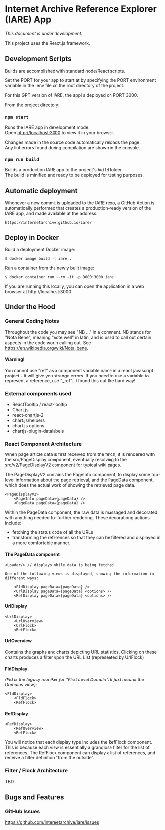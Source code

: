 # Internet Archive Reference Explorer (IARE) App

_This document is under development._

This project uses the React.js framework.

## Development Scripts

Builds are accomplished with standard node/React scripts.

Set the PORT for your app to start at by specifying the 
PORT environment variable in the .env file on the root directory
of the project. 

For this GPT version of IARE, the appi s deployed on PORT 3000.

From the project directory:

### `npm start`

Runs the IARE app in development mode.\
Open [http://localhost:3000](http://localhost:3000) to view it in your browser.

Changes made in the source code automatically reloads the page.\
Any lint errors found during compilation are shown in the console.

### `npm run build`

Builds a production IARE app to the project's `build` folder.\
The build is minified and ready to be deployed for testing purposes.

## Automatic deployment

Whenever a new commit is uploaded to the IARE repo, a GitHub Action is automatically performed that
creates a production-ready version of the IARE app, and made available at the address:

```
https://internetarchive.github.io/iare/
```


## Deploy in Docker

Build a deployment Docker image:

```
$ docker image build -t iare .
```

Run a container from the newly built image:

```
$ docker container run --rm -it -p 3000:3000 iare
````

If you are running this locally, you can open the application in a web browser at http://localhost:3000

## Under the Hood

### General Coding Notes

Throughout the code you may see "NB ..." in a comment. NB stands for "Nota Bene", meaning "note well" in latin, and is 
used to call out certain aspects in the code worth calling out. See https://en.wikipedia.org/wiki/Nota_bene.

#### Warning! 

You cannot use "ref" as a component variable name in a react javascript project -
it will give you strange errors. If you need to use a variable to 
represent a reference, use "_ref"...I found this out the hard way!

### External components used

* ReactTooltip / react-tooltip
* Chart.js
* react-chartjs-2
* chart.js/helpers
* chart.js options
* chartjs-plugin-datalabels

### React Component Architecture

When page article data is first received from the fetch, it is rendered with the src/PageDisplay component, eventually resolving to the src/v2/PageDisplayV2 component for typical wiki pages.

The PageDisplayV2 contains the PageInfo component, to display some top-level information about the page retrieval, and the PageData component, which does the actual work of showing the retrieved page data.

```
<PageDisplayV2>
    <PageInfo pageData={pageData} />
    <PageData pageData={pageData} />
```
Within the PageData component, the raw data is massaged and decorated with anything needed for further rendering. These decorationg actions include:
- fetching the status code of all the URLs
- transforming the references so that they can be filtered and displayed in a more comfortable manner.

#### The PageData component
```
<Loader/> // displays while data is being fetched

One of the following views is displayed, showing the information in different ways:

    <FldDisplay pageData={pageData} />
    <UrlDisplay pageData={pageData} <options> />
    <RefDisplay pageData={pageData} <options> />
```

#### UrlDisplay
```
<UrlDisplay>
    <UrlOverview>
    <UrlFlock>
    <RefFlock>
```

#### UrlOverview

Contains the graphs and charts depicting URL statistics. Clicking on these charts produces a filter upon the URL List (represented by UrlFlock)

#### FldDisplay
_(Fld is the legacy moniker for "First Level Domain". It just means the Domains view)_:
```
<FldDisplay>
    <FldFlock>
    <RefFlock>
```
#### RefDisplay
```
<RefDisplay>
    <RefOverview>
    <RefFlock>
```
You will notice that each display type includes the RefFlock component. This is because each view is essentially a grandiose filter for the list of references. The RefFlock component can display a list of references, and receive a filter definition "from the outside".
### Filter / Flock Architecture

TBD

## Bugs and Features


### GitHub Issues

https://github.com/internetarchive/iare/issues
